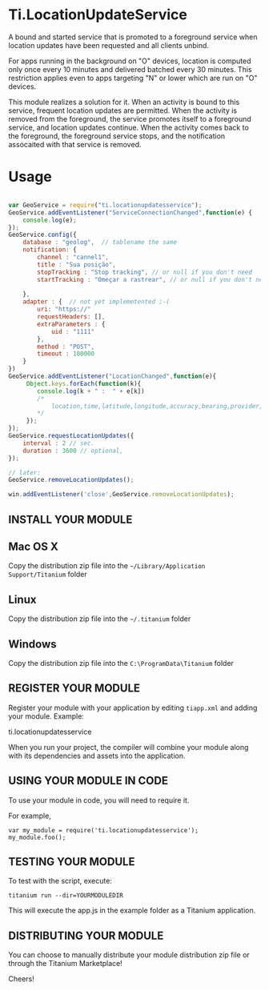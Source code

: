 # Ti.LocationUpdateService
A bound and started service that is promoted to a foreground service when location updates have been requested and all clients unbind.
 
 For apps running in the background on "O" devices, location is computed only
  once every 10 minutes and delivered batched every 30 minutes. This
  restriction applies even to apps targeting "N" or lower which are run on "O"
  devices.
 
  This module realizes a solution for it. When
  an activity is bound to this service, frequent location updates are
  permitted. When the activity is removed from the foreground, the service
  promotes itself to a foreground service, and location updates continue. When
  the activity comes back to the foreground, the foreground service stops, and
  the notification assocaited with that service is removed.

# Usage

```javascript

var GeoService = require("ti.locationupdatesservice");
GeoService.addEventListener("ServiceConnectionChanged",function(e) {
	console.log(e);
});
GeoService.config({
	database : "geolog",  // tablename the same		
	notification: {
		channel : "cannel1",
		title : "Sua posição",
		stopTracking : "Stop tracking", // or null if you don't need
		startTracking : "Omeçar a rastrear", // or null if you don't need
		
	},
	adapter : {  // not yet implemetented ;-(
		uri: "https://"
		requestHeaders: [],
		extraParameters : {
			uid : "1111"
		},
		method : "POST",
		timeout : 100000
	}
})
GeoService.addEventListener("LocationChanged",function(e){
	 Object.keys.forEach(function(k){
	 	console.log(k + " :  " + e[k])
	 	/* 
	 		location,time,latitude,longitude,accuracy,bearing,provider,speed 
	 	*/
	 });
});
GeoService.requestLocationUpdates({
	interval : 2 // sec.
	duration : 3600 // optional,
});

// later:
GeoService.removeLocationUpdates();

win.addEventListener('close',GeoService.removeLocationUpdates);

```


INSTALL YOUR MODULE
-------------------

Mac OS X
--------
Copy the distribution zip file into the `~/Library/Application Support/Titanium` folder

Linux
-----
Copy the distribution zip file into the `~/.titanium` folder

Windows
-------
Copy the distribution zip file into the `C:\ProgramData\Titanium` folder


REGISTER YOUR MODULE
--------------------

Register your module with your application by editing `tiapp.xml` and adding your module.
Example:

<modules>
	<module version="0.1">ti.locationupdatesservice</module>
</modules>

When you run your project, the compiler will combine your module along with its dependencies
and assets into the application.


USING YOUR MODULE IN CODE
-------------------------

To use your module in code, you will need to require it.

For example,

	var my_module = require('ti.locationupdatesservice');
	my_module.foo();


TESTING YOUR MODULE
-------------------

To test with the script, execute:

	titanium run --dir=YOURMODULEDIR

This will execute the app.js in the example folder as a Titanium application.


DISTRIBUTING YOUR MODULE
-------------------------

You can choose to manually distribute your module distribution zip file or through the Titanium Marketplace!


Cheers!
